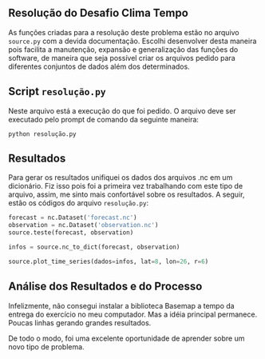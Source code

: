 ## Resolução do Desafio Clima Tempo

As funções criadas para a resolução deste problema estão no arquivo `source.py` com a devida documentação. Escolhi desenvolver desta maneira pois facilita a manutenção, expansão e generalização das funções do software, de maneira que seja possível criar os arquivos pedido para diferentes conjuntos de dados além dos determinados.

Script `resolução.py`
---

Neste arquivo está a execução do que foi pedido. O arquivo deve ser executado pelo prompt de comando da seguinte maneira:

```
python resolução.py 
```

Resultados
---

Para gerar os resultados unifiquei os dados dos arquivos .nc em um dicionário. Fiz isso pois foi a primeira vez trabalhando com este tipo de arquivo, assim, me sinto mais confortável sobre os resultados. A seguir, estão os códigos do arquivo `resolução.py`:

```python
forecast = nc.Dataset('forecast.nc')
observation = nc.Dataset('observation.nc')
source.teste(forecast, observation)

infos = source.nc_to_dict(forecast, observation)

source.plot_time_series(dados=infos, lat=8, lon=26, r=6)
```

Análise dos Resultados e do Processo
---

Infelizmente, não consegui instalar a biblioteca Basemap a tempo da entrega do exercício no meu computador. Mas a idéia principal permanece. Poucas linhas gerando grandes resultados.

De todo o modo, foi uma excelente oportunidade de aprender sobre um novo tipo de problema.